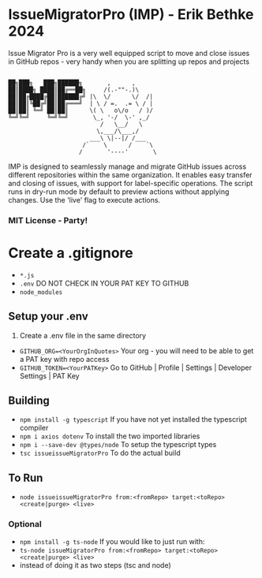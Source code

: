 # IssueMigratorPro (IMP) - Erik Bethke 2024
Issue Migrator Pro is a very well equipped script to move and close issues in GitHub repos - very handy when you are splitting up repos and projects

```
                      
██╗███╗   ███╗██████╗       ,      ,
██║████╗ ████║██╔══██╗     /(.-""-.)\
██║██╔████╔██║██████╔╝ |\  \/      \/  /|
██║██║╚██╔╝██║██╔═══╝  | \ / =.  .= \ / |
██║██║ ╚═╝ ██║██║      \( \   o\/o   / )/
╚═╝╚═╝     ╚═╝╚═╝       \_, '-/  \-' ,_/
                          /   \__/   \
                         \,___/\___,/
                       ___\ \|--|/ /___
                     /`    \      /    `\
                    /       '----'       \
```

IMP is designed to seamlessly manage and migrate GitHub issues across different repositories
within the same organization. It enables easy transfer and closing of issues, with support for 
label-specific operations. The script runs in dry-run mode by default to preview actions 
without applying changes. Use the 'live' flag to execute actions.

### MIT License - Party!

# Create a .gitignore
- ```*.js```
- ```.env``` DO NOT CHECK IN YOUR PAT KEY TO GITHUB
- ```node_modules```

## Setup your .env
1. Create a .env file in the same directory
- ```GITHUB_ORG=<YourOrgInQuotes>``` Your org - you will need to be able to get a PAT key with repo access
- ```GITHUB_TOKEN=<YourPATKey>``` Go to GitHub | Profile | Settings | Developer Settings | PAT Key


## Building
- ```npm install -g typescript``` If you have not yet installed the typescript compiler
- ```npm i axios dotenv``` To install the two imported libraries
- ```npm i --save-dev @types/node``` To setup the typescript types
- ```tsc issueissueMigratorPro``` To do the actual build

## To Run
- ```node issueissueMigratorPro from:<fromRepo> target:<toRepo> <create|purge> <live>```

### Optional
- ```npm install -g ts-node``` If you would like to just run with:
- ```ts-node issueMigratorPro from:<fromRepo> target:<toRepo> <create|purge> <live>```
- instead of doing it as two steps (tsc and node)
